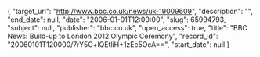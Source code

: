 {
  "target_url": "http://www.bbc.co.uk/news/uk-19009609", 
  "description": "", 
  "end_date": null, 
  "date": "2006-01-01T12:00:00", 
  "slug": 65994793, 
  "subject": null, 
  "publisher": "bbc.co.uk", 
  "open_access": true, 
  "title": "BBC News: Build-up to London 2012 Olympic Ceremony", 
  "record_id": "20060101T120000/7rY5C+lQEtliH+1zEc5OcA==", 
  "start_date": null
}

